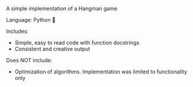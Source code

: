 
A simple implementation of a Hangman game 

Language: Python 🐍 

Includes:

* Simple, easy to read code with function docstrings
* Consistent and creative output


Does NOT include:

* Optimization of algorithms. Implementation was limited to functionality only
